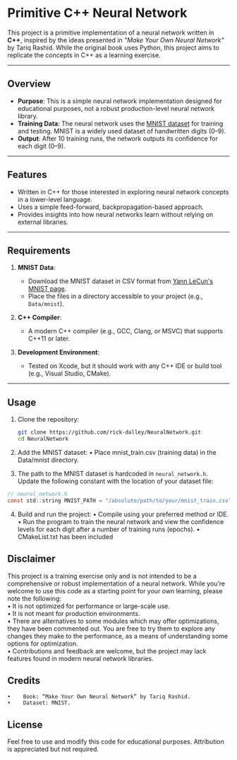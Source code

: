 # Primitive C++ Neural Network

This project is a primitive implementation of a neural network written in **C++**, inspired by the ideas presented in _"Make Your Own Neural Network"_ by Tariq Rashid. While the original book uses Python, this project aims to replicate the concepts in C++ as a learning exercise.

---

## Overview

- **Purpose**: This is a simple neural network implementation designed for educational purposes, not a robust production-level neural network library.
- **Training Data**: The neural network uses the [MNIST dataset](https://yann.lecun.com/exdb/mnist/) for training and testing. MNIST is a widely used dataset of handwritten digits (0–9).
- **Output**: After 10 training runs, the network outputs its confidence for each digit (0–9).

---

## Features

- Written in C++ for those interested in exploring neural network concepts in a lower-level language.
- Uses a simple feed-forward, backpropagation-based approach.
- Provides insights into how neural networks learn without relying on external libraries.

---

## Requirements

1. **MNIST Data**:

   - Download the MNIST dataset in CSV format from [Yann LeCun's MNIST page](https://yann.lecun.com/exdb/mnist/).
   - Place the files in a directory accessible to your project (e.g., `Data/mnist`).

2. **C++ Compiler**:

   - A modern C++ compiler (e.g., GCC, Clang, or MSVC) that supports C++11 or later.

3. **Development Environment**:
   - Tested on Xcode, but it should work with any C++ IDE or build tool (e.g., Visual Studio, CMake).

---

## Usage

1. Clone the repository:
   ```bash
   git clone https://github.com/rick-dalley/NeuralNetwork.git
   cd NeuralNetwork
   ```
2. Add the MNIST dataset:
   • Place mnist_train.csv (training data) in the Data/mnist directory.

3. The path to the MNIST dataset is hardcoded in `neural_network.h`. Update the following constant with the location of your dataset file:

```neural_network.h
// neural_network.h
const std::string MNIST_PATH = "/absolute/path/to/your/mnist_train.csv";
```

4.  Build and run the project:
    • Compile using your preferred method or IDE.
    • Run the program to train the neural network and view the confidence levels for each digit after a number of training runs (epochs).
    • CMakeList.txt has been included

## Disclaimer

This project is a training exercise only and is not intended to be a comprehensive or robust implementation of a neural network. While you’re welcome to use this code as a starting point for your own learning, please note the following:  
 • It is not optimized for performance or large-scale use.  
 • It is not meant for production environments.  
 • There are alternatives to some modules which may offer optimizations, they have been commented out. You are free to try them to explore any changes they make to the performance, as a means of understanding some options for optimization.  
 • Contributions and feedback are welcome, but the project may lack features found in modern neural network libraries.

## Credits

    •    Book: “Make Your Own Neural Network” by Tariq Rashid.
    •    Dataset: MNIST.

## License

Feel free to use and modify this code for educational purposes. Attribution is appreciated but not required.
